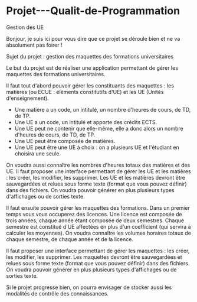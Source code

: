 # Projet---Qualit-de-Programmation
Gestion des UE

Bonjour, je suis ici pour vous dire que ce projet se déroule bien et ne va absolument pas foirer !

Sujet du projet : gestion des maquettes des formations universitaires

Le but du projet est de réaliser une application permettant de gérer les maquettes des formations
universitaires.

Il faut tout d'abord pouvoir gérer les constituants des maquettes : les matières (ou ECUE :
éléments constitutifs d'UE) et les UE (Unités d'enseignement).

- Une matière a un code, un intitulé, un nombre d'heures de cours, de TD, de TP.
- Une UE a un code, un intitulé et apporte des crédits ECTS.
- Une UE peut ne contenir que elle-même, elle a donc alors un nombre d'heures de cours, de TD,
  de TP.
- Une UE peut être composée de matières.
- Une UE peut être une UE à choix : on a plusieurs UE et l'étudiant en choisira une seule.

On voudra aussi connaître les nombres d'heures totaux des matières et des UE.
Il faut proposer une interface permettant de gérer les UE et les matières : les créer, les modifier,
les supprimer. Les UE et les matières devront être sauvegardées et relues sous forme texte (format
que vous pouvez définir) dans des fichiers. On voudra pouvoir générer en plus plusieurs types
d'affichages ou de sorties texte.

Il faut ensuite pouvoir gérer les maquettes des formations. Dans un premier temps vous vous
occuperez des licences. Une licence est composée de trois années, chaque année étant composée de
deux semestres. Chaque semestre est constitué d'UE affectées en plus d'un coefficient (qui servira à
calculer les moyennes). On voudra connaître les volumes horaires totaux de chaque semestre, de
chaque année et de la licence.

Il faut proposer une interface permettant de gérer les maquettes : les créer, les modifier, les
supprimer. Les maquettes devront être sauvegardées et relues sous forme texte (format que vous
pouvez définir) dans des fichiers. On voudra pouvoir générer en plus plusieurs types d'affichages ou
de sorties texte.

Si le projet progresse bien, on pourra envisager de stocker aussi les modalités de contrôle des
connaissances.
